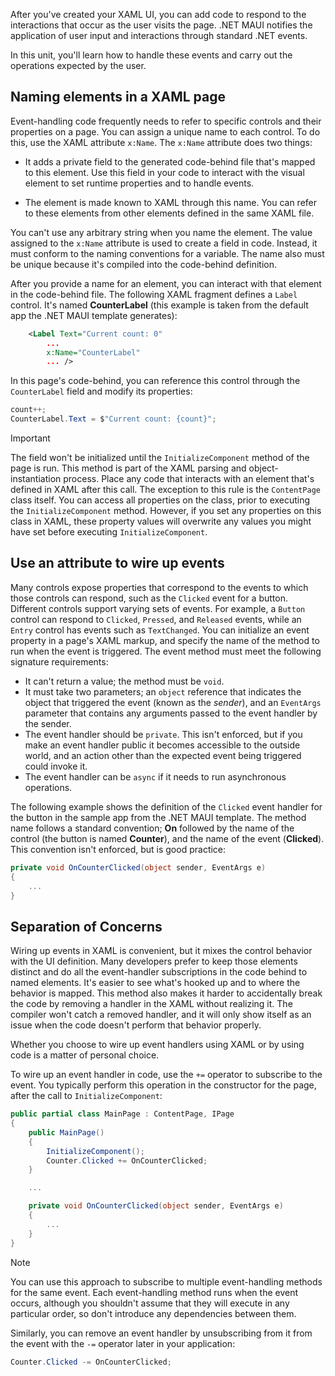 After you've created your XAML UI, you can add code to respond to the interactions that occur as the user visits the page. .NET MAUI notifies the application of user input and interactions through standard .NET events.

In this unit, you'll learn how to handle these events and carry out the operations expected by the user.

## Naming elements in a XAML page

Event-handling code frequently needs to refer to specific controls and their properties on a page. You can assign a unique name to each control. To do this, use the XAML attribute `x:Name`. The `x:Name` attribute does two things:

- It adds a private field to the generated code-behind file that's mapped to this element. Use this field in your code to interact with the visual element to set runtime properties and to handle events.

- The element is made known to XAML through this name. You can refer to these elements from other elements defined in the same XAML file.

You can't use any arbitrary string when you name the element. The value assigned to the `x:Name` attribute is used to create a field in code. Instead, it must conform to the naming conventions for a variable. The name also must be unique because it's compiled into the code-behind definition.

After you provide a name for an element, you can interact with that element in the code-behind file. The following XAML fragment defines a `Label` control. It's named **CounterLabel** (this example is taken from the default app the .NET MAUI template generates):

```xml
    <Label Text="Current count: 0"
        ...
        x:Name="CounterLabel"
        ... />
```

In this page's code-behind, you can reference this control through the `CounterLabel` field and modify its properties:

```csharp
count++;
CounterLabel.Text = $"Current count: {count}";
```

> [!IMPORTANT]
> The field won't be initialized until the `InitializeComponent` method of the page is run. This method is part of the XAML parsing and object-instantiation process. Place any code that interacts with an element that's defined in XAML after this call. The exception to this rule is the `ContentPage` class itself. You can access all properties on the class, prior to executing the `InitializeComponent` method. However, if you set any properties on this class in XAML, these property values will overwrite any values you might have set before executing `InitializeComponent`.

## Use an attribute to wire up events

Many controls expose properties that correspond to the events to which those controls can respond, such as the `Clicked` event for a button. Different controls support varying sets of events. For example, a `Button` control can respond to `Clicked`, `Pressed`, and `Released` events, while an `Entry` control has events such as `TextChanged`. You can initialize an event property in a page's XAML markup, and specify the name of the method to run when the event is triggered. The event method must meet the following signature requirements:

- It can't return a value; the method must be `void`.
- It must take two parameters; an `object` reference that indicates the object that triggered the event (known as the *sender*), and an `EventArgs` parameter that contains any arguments passed to the event handler by the sender.
- The event handler should be `private`. This isn't enforced, but if you make an event handler public it becomes accessible to the outside world, and an action other than the expected event being triggered could invoke it.
- The event handler can be `async` if it needs to run asynchronous operations.

The following example shows the definition of the `Clicked` event handler for the button in the sample app from the .NET MAUI template. The method name follows a standard convention; **On** followed by the name of the control (the button is named **Counter**), and the name of the event (**Clicked**). This convention isn't enforced, but is good practice:

```C#
private void OnCounterClicked(object sender, EventArgs e)
{
    ...
}
```

## Separation of Concerns

Wiring up events in XAML is convenient, but it mixes the control behavior with the UI definition. Many developers prefer to keep those elements distinct and do all the event-handler subscriptions in the code behind to named elements. It's easier to see what's hooked up and to where the behavior is mapped. This method also makes it harder to accidentally break the code by removing a handler in the XAML without realizing it. The compiler won't catch a removed handler, and it will only show itself as an issue when the code doesn't perform that behavior properly.

Whether you choose to wire up event handlers using XAML or by using code is a matter of personal choice.

To wire up an event handler in code, use the `+=` operator to subscribe to the event. You typically perform this operation in the constructor for the page, after the call to `InitializeComponent`:

```csharp
public partial class MainPage : ContentPage, IPage
{
    public MainPage()
    {
        InitializeComponent();
        Counter.Clicked += OnCounterClicked;
    }

    ...

    private void OnCounterClicked(object sender, EventArgs e)
    {
        ...
    }
}
```

> [!NOTE]
> You can use this approach to subscribe to multiple event-handling methods for the same event. Each event-handling method runs when the event occurs, although you shouldn't assume that they will execute in any particular order, so don't introduce any dependencies between them.

Similarly, you can remove an event handler by unsubscribing from it from the event with the `-=` operator later in your application:

```csharp
Counter.Clicked -= OnCounterClicked;
```
